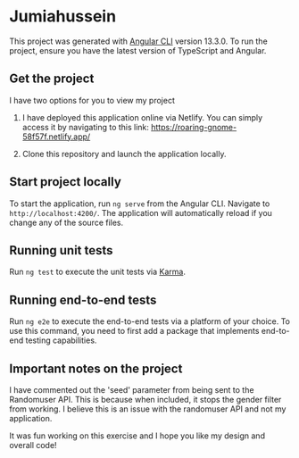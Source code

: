 # Jumiahussein

This project was generated with [Angular CLI](https://github.com/angular/angular-cli) version 13.3.0.
To run the project, ensure you have the latest version of TypeScript and Angular.

## Get the project

I have two options for you to view my project

1. I have deployed this application online via Netlify. You can simply access it by navigating to this link: https://roaring-gnome-58f57f.netlify.app/

2. Clone this repository and launch the application locally.

## Start project locally

To start the application, run `ng serve` from the Angular CLI. Navigate to `http://localhost:4200/`. The application will automatically reload if you change any of the source files.

## Running unit tests

Run `ng test` to execute the unit tests via [Karma](https://karma-runner.github.io).

## Running end-to-end tests

Run `ng e2e` to execute the end-to-end tests via a platform of your choice. To use this command, you need to first add a package that implements end-to-end testing capabilities.

## Important notes on the project

I have commented out the 'seed' parameter from being sent to the Randomuser API.
This is because when included, it stops the gender filter from working.
I believe this is an issue with the randomuser API and not my application.

It was fun working on this exercise and I hope you like my design and overall code!
